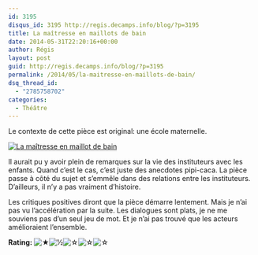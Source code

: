 ```yaml
---
id: 3195
disqus_id: 3195 http://regis.decamps.info/blog/?p=3195
title: La maîtresse en maillots de bain
date: 2014-05-31T22:20:16+00:00
author: Régis
layout: post
guid: http://regis.decamps.info/blog/?p=3195
permalink: /2014/05/la-maitresse-en-maillots-de-bain/
dsq_thread_id:
  - "2785758702"
categories:
  - Théâtre
---
```

Le contexte de cette pièce est original: une école maternelle.
  
[<img src="/blog/wp-content/uploads/2014/06/vz-412bfbba-fe8a-4ca1-9135-88efdf8e29eb-242x350.jpeg" alt="La maîtresse en maillot de bain" width="242" height="350" class="alignright size-medium wp-image-3196" srcset="/blog/wp-content/uploads/2014/06/vz-412bfbba-fe8a-4ca1-9135-88efdf8e29eb-242x350.jpeg 242w, /blog/wp-content/uploads/2014/06/vz-412bfbba-fe8a-4ca1-9135-88efdf8e29eb-207x300.jpeg 207w, /blog/wp-content/uploads/2014/06/vz-412bfbba-fe8a-4ca1-9135-88efdf8e29eb.jpeg 484w" sizes="(max-width: 242px) 100vw, 242px" />](/blog/wp-content/uploads/2014/06/vz-412bfbba-fe8a-4ca1-9135-88efdf8e29eb.jpeg)

Il aurait pu y avoir plein de remarques sur la vie des instituteurs avec les enfants. Quand c’est le cas, c’est juste des anecdotes pipi-caca. La pièce passe à côté du sujet et s&#8217;emmêle dans des relations entre les instituteurs. D’ailleurs, il n’y a pas vraiment d’histoire.

Les critiques positives diront que la pièce démarre lentement. Mais je n’ai pas vu l’accélération par la suite. Les dialogues sont plats, je ne me souviens pas d’un seul jeu de mot. Et je n’ai pas trouvé que les acteurs amélioraient l’ensemble.

**Rating:** ![&#9733;](/blog/wp-content/plugins/xavins-review-ratings/default/star.png "1.5/5")![&frac12;](/blog/wp-content/plugins/xavins-review-ratings/default/half_star.png "1.5/5")![&#9734;](/blog/wp-content/plugins/xavins-review-ratings/default/blank_star.png "1.5/5")![&#9734;](/blog/wp-content/plugins/xavins-review-ratings/default/blank_star.png "1.5/5")![&#9734;](/blog/wp-content/plugins/xavins-review-ratings/default/blank_star.png "1.5/5") 
